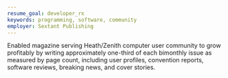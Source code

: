 ```yaml
---
resume_goal: developer_rx
keywords: programming, software, community
employer: Sextant Publishing
---
```

Enabled magazine serving Heath/Zenith computer user community to grow profitably by writing approximately one-third of each bimonthly issue as measured by page count, including user profiles, convention reports, software reviews, breaking news, and cover stories.